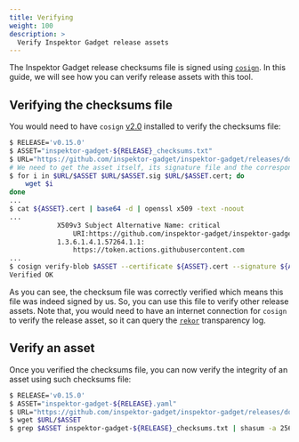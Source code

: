 ```yaml
---
title: Verifying
weight: 100
description: >
  Verify Inspektor Gadget release assets
---
```


The Inspektor Gadget release checksums file is signed using [`cosign`](https://github.com/sigstore/cosign).
In this guide, we will see how you can verify release assets with this tool.

## Verifying the checksums file

You would need to have `cosign` [v2.0](https://github.com/sigstore/cosign/blob/main/README.md#developer-installation) installed to verify the checksums file:

```bash
$ RELEASE='v0.15.0'
$ ASSET="inspektor-gadget-${RELEASE}_checksums.txt"
$ URL="https://github.com/inspektor-gadget/inspektor-gadget/releases/download/${RELEASE}"
# We need to get the asset itself, its signature file and the corresponding certificate:
$ for i in $URL/$ASSET $URL/$ASSET.sig $URL/$ASSET.cert; do
	wget $i
done
...
$ cat ${ASSET}.cert | base64 -d | openssl x509 -text -noout
...
            X509v3 Subject Alternative Name: critical
                URI:https://github.com/inspektor-gadget/inspektor-gadget/.github/workflows/inspektor-gadget.yml@refs/tags/v0.15.0
            1.3.6.1.4.1.57264.1.1:
                https://token.actions.githubusercontent.com
...
$ cosign verify-blob $ASSET --certificate ${ASSET}.cert --signature ${ASSET}.sig --certificate-identity https://github.com/inspektor-gadget/inspektor-gadget/.github/workflows/inspektor-gadget.yml@refs/tags/${RELEASE} --certificate-oidc-issuer https://token.actions.githubusercontent.com
Verified OK
```

As you can see, the checksum file was correctly verified which means this file was indeed signed by us.
So, you can use this file to verify other release assets.
Note that, you would need to have an internet connection for `cosign` to verify the release asset, so it can query the [`rekor`](https://github.com/sigstore/rekor) transparency log.

## Verify an asset

Once you verified the checksums file, you can now verify the integrity of an asset using such checksums file:

```bash
$ RELEASE='v0.15.0'
$ ASSET="inspektor-gadget-${RELEASE}.yaml"
$ URL="https://github.com/inspektor-gadget/inspektor-gadget/releases/download/${RELEASE}"
$ wget $URL/$ASSET
$ grep $ASSET inspektor-gadget-${RELEASE}_checksums.txt | shasum -a 256 -c -s || echo "Error: ${ASSET} didn't pass the checksum verification. You must not use it!"
```
